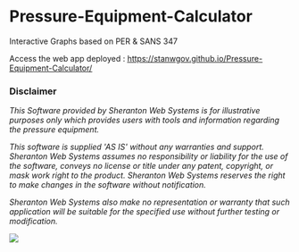 # Pressure-Equipment-Calculator
Interactive Graphs based on PER & SANS 347

Access the web app deployed : <ins> https://stanwgov.github.io/Pressure-Equipment-Calculator/ </ins>

### Disclaimer

<i>This Software provided by Sheranton Web Systems is for illustrative purposes only which provides users with tools and information regarding the pressure equipment.

This software is supplied 'AS IS' without any warranties and support. Sheranton Web Systems assumes no responsibility or liability for the use of the software, conveys no license or title under any patent, copyright, or mask work right to the product. Sheranton Web Systems reserves the right to make changes in the software without notification.

Sheranton Web Systems also make no representation or warranty that such application will be suitable for the specified use without further testing or modification.

<img src="https://drive.google.com/thumbnail?id=1NyArvscKaW06HHGKB8V07xYh3wSqEYtN&sz=w1000">
    
